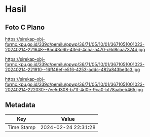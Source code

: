# Hasil

## Foto C Plano

https://sirekap-obj-formc.kpu.go.id/339d/pemilu/ppwp/36/71/05/10/01/3671051001023-20240214-221648--85c43c6b-43ed-4c5a-a470-c6d8caa7374d.jpg

https://sirekap-obj-formc.kpu.go.id/339d/pemilu/ppwp/36/71/05/10/01/3671051001023-20240214-221910--16ff46ef-e516-4253-addc-482a843be3c3.jpg

https://sirekap-obj-formc.kpu.go.id/339d/pemilu/ppwp/36/71/05/10/01/3671051001023-20240214-222030--7ee5d308-b71f-4d0e-9ca0-bf78aabeb465.jpg


## Metadata

| Key        | Value               |
| ---------- | ------------------- |
| Time Stamp | 2024-02-24 22:31:28 |



